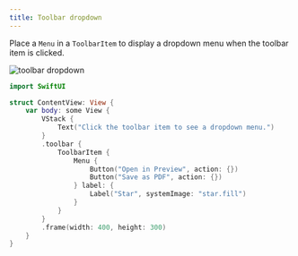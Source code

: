 ```yaml
---
title: Toolbar dropdown
---
```


Place a `Menu` in a `ToolbarItem` to display a dropdown menu when the toolbar item is clicked.

![toolbar dropdown](/swift-macos/images/toolbardropdown.png)

```swift
import SwiftUI

struct ContentView: View {
    var body: some View {
        VStack {
            Text("Click the toolbar item to see a dropdown menu.")
        }
        .toolbar {
            ToolbarItem {
                Menu {
                    Button("Open in Preview", action: {})
                    Button("Save as PDF", action: {})
                } label: {
                    Label("Star", systemImage: "star.fill")
                }
            }
        }
        .frame(width: 400, height: 300)
    }
}
```
